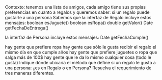 Contexto: tenemos una lista de amigos, cada amigo tiene sus propias preferencias en cuanto a regalos y queremos saber:
si un regalo puede gustarle a una persona
Sabemos que 
la interfaz de Regalo incluye estos mensajes:
boolean esJuguete()
boolean esRopa()
double getValor()
Date getFechaDeEntrega()

la interfaz de Persona incluye estos mensajes:
Date getFechaCumple()

hay gente que prefiere ropa
hay gente que sólo le gusta recibir el regalo el mismo día en que cumple años
hay gente que prefiere juguetes o ropa que salga más de 100$
hay gente que le da lo mismo cualquier cosa (todo le gusta)
Indique dónde ubicaría el método que define si un regalo le gusta a una persona: ¿es en Regalo o en Persona?
Resuelva el requerimiento de tres maneras diferentes.

